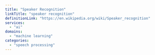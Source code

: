 ```yaml
---
title: "Speaker Recognition"
linkTitle: "speaker recognition"
definitionLink: "https://en.wikipedia.org/wiki/Speaker_recognition"
services:
  - "ai"
domains:
  - "machine learning"
categories:
  - "speech processing"
---
```

